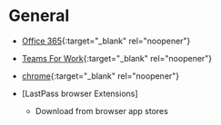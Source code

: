 # General

* [Office 365](https://support.microsoft.com/en-us/office/download-and-install-or-reinstall-microsoft-365-or-office-2021-on-a-pc-or-mac-4414eaaf-0478-48be-9c42-23adc4716658){:target="_blank" rel="noopener"}

* [Teams For Work](https://www.microsoft.com/en-us/microsoft-teams/download-app){:target="_blank" rel="noopener"}

* [chrome](https://www.google.com/chrome/bsem/download/en_us/){:target="_blank" rel="noopener"}

* [LastPass browser Extensions]
    * Download from browser app stores